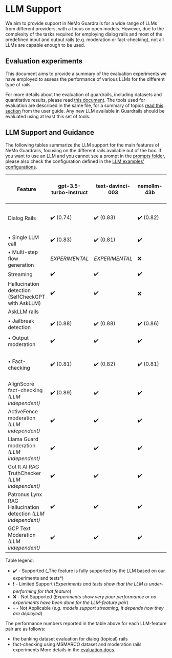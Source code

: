 # LLM Support

We aim to provide support in NeMo Guardrails for a wide range of LLMs from different providers,
with a focus on open models.
However, due to the complexity of the tasks required for employing dialog rails and most of the predefined
input and output rails (e.g. moderation or fact-checking), not all LLMs are capable enough to be used.

## Evaluation experiments

This document aims to provide a summary of the evaluation experiments we have employed to assess
the performance of various LLMs for the different type of rails.

For more details about the evaluation of guardrails, including datasets and quantitative results,
please read [this document](../evaluation/README.md).
The tools used for evaluation are described in the same file, for a summary of topics [read this section](../README.md#evaluation-tools) from the user guide.
Any new LLM available in Guardrails should be evaluated using at least this set of tools.

## LLM Support and Guidance

The following tables summarize the LLM support for the main features of NeMo Guardrails, focusing on the different rails available out of the box.
If you want to use an LLM and you cannot see a prompt in the [prompts folder](https://github.com/NVIDIA/NeMo-Guardrails/tree/develop/nemoguardrails/llm/prompts), please also check the configuration defined in the [LLM examples' configurations](https://github.com/NVIDIA/NeMo-Guardrails/tree/develop/examples/configs/llm/README.md).

| Feature                                                       | gpt-3.5-turbo-instruct    | text-davinci-003          | nemollm-43b               | llama-2-13b-chat          | falcon-7b-instruct        | gpt-3.5-turbo             | gpt-4              | gpt4all-13b-snoozy   | vicuna-7b-v1.3       | mpt-7b-instruct      | dolly-v2-3b          | HF Pipeline model                  |
| ------------------------------------------------------------- | ------------------------- | ------------------------- | ------------------------- | ------------------------- | ------------------------- | ------------------------- | ------------------ | -------------------- | -------------------- | -------------------- | -------------------- | ---------------------------------- |
| Dialog Rails                                                  | :heavy_check_mark: (0.74) | :heavy_check_mark: (0.83) | :heavy_check_mark: (0.82) | :heavy_check_mark: (0.77) | :heavy_check_mark: (0.76) | :exclamation: (0.45)      | :exclamation:      | :exclamation: (0.54) | :exclamation: (0.54) | :exclamation: (0.50) | :exclamation: (0.40) | :exclamation: _(DEPENDS ON MODEL)_ |
| &bull; Single LLM call                                        | :heavy_check_mark: (0.83) | :heavy_check_mark: (0.81) | :heavy_check_mark:        | :x:                       | :x:                       | :x:                       | :x:                | :x:                  | :x:                  | :x:                  | :x:                  | :x:                                |
| &bull; Multi-step flow generation                             | _EXPERIMENTAL_            | _EXPERIMENTAL_            | :x:                       | :x:                       | :x:                       | :x:                       | :x:                | :x:                  | :x:                  | :x:                  | :x:                  | :x:                                |
| Streaming                                                     | :heavy_check_mark:        | :heavy_check_mark:        | :heavy_check_mark:        | -                         | -                         | :heavy_check_mark:        | :heavy_check_mark: | -                    | -                    | -                    | -                    | :heavy_check_mark:                 |
| Hallucination detection (SelfCheckGPT with AskLLM)            | :heavy_check_mark:        | :heavy_check_mark:        | :x:                       | :x:                       | :x:                       | :x:                       | :x:                | :x:                  | :x:                  | :x:                  | :x:                  | :x:                                |
| AskLLM rails                                                  |                           |                           |                           |                           |                           |                           |                    |                      |                      |                      |                      |                                    |
| &bull; Jailbreak detection                                    | :heavy_check_mark: (0.88) | :heavy_check_mark: (0.88) | :heavy_check_mark: (0.86) | :x:                       | :x:                       | :heavy_check_mark: (0.85) | :x:                | :x:                  | :x:                  | :x:                  | :x:                  | :x:                                |
| &bull; Output moderation                                      | :heavy_check_mark:        | :heavy_check_mark:        | :heavy_check_mark:        | :x:                       | :x:                       | :heavy_check_mark: (0.85) | :x:                | :x:                  | :x:                  | :x:                  | :x:                  | :x:                                |
| &bull; Fact-checking                                          | :heavy_check_mark: (0.81) | :heavy_check_mark: (0.82) | :heavy_check_mark: (0.81) | :heavy_check_mark: (0.80) | :x:                       | :heavy_check_mark: (0.83) | :x:                | :x:                  | :x:                  | :x:                  | :x:                  | :exclamation: _(DEPENDS ON MODEL)_ |
| AlignScore fact-checking _(LLM independent)_                  | :heavy_check_mark: (0.89) | :heavy_check_mark:        | :heavy_check_mark:        | :heavy_check_mark:        | :heavy_check_mark:        | :heavy_check_mark:        | :heavy_check_mark: | :heavy_check_mark:   | :heavy_check_mark:   | :heavy_check_mark:   | :heavy_check_mark:   | :heavy_check_mark:                 |
| ActiveFence moderation _(LLM independent)_                    | :heavy_check_mark:        | :heavy_check_mark:        | :heavy_check_mark:        | :heavy_check_mark:        | :heavy_check_mark:        | :heavy_check_mark:        | :heavy_check_mark: | :heavy_check_mark:   | :heavy_check_mark:   | :heavy_check_mark:   | :heavy_check_mark:   | :heavy_check_mark:                 |
| Llama Guard moderation _(LLM independent)_                    | :heavy_check_mark:        | :heavy_check_mark:        | :heavy_check_mark:        | :heavy_check_mark:        | :heavy_check_mark:        | :heavy_check_mark:        | :heavy_check_mark: | :heavy_check_mark:   | :heavy_check_mark:   | :heavy_check_mark:   | :heavy_check_mark:   | :heavy_check_mark:                 |
| Got It AI RAG TruthChecker _(LLM independent)_                | :heavy_check_mark:        | :heavy_check_mark:        | :heavy_check_mark:        | :heavy_check_mark:        | :heavy_check_mark:        | :heavy_check_mark:        | :heavy_check_mark: | :heavy_check_mark:   | :heavy_check_mark:   | :heavy_check_mark:   | :heavy_check_mark:   | :heavy_check_mark:                 |
| Patronus Lynx RAG Hallucination detection _(LLM independent)_ | :heavy_check_mark:        | :heavy_check_mark:        | :heavy_check_mark:        | :heavy_check_mark:        | :heavy_check_mark:        | :heavy_check_mark:        | :heavy_check_mark: | :heavy_check_mark:   | :heavy_check_mark:   | :heavy_check_mark:   | :heavy_check_mark:   | :heavy_check_mark:                 |
| GCP Text Moderation _(LLM independent)_                       | :heavy_check_mark:        | :heavy_check_mark:        | :heavy_check_mark:        | :heavy_check_mark:        | :heavy_check_mark:        | :heavy_check_mark:        | :heavy_check_mark: | :heavy_check_mark:   | :heavy_check_mark:   | :heavy_check_mark:   | :heavy_check_mark:   | :heavy_check_mark:                 |

Table legend:

- :heavy_check_mark: - Supported (\_The feature is fully supported by the LLM based on our experiments and tests*)
- :exclamation: - Limited Support (_Experiments and tests show that the LLM is under-performing for that feature_)
- :x: - Not Supported (_Experiments show very poor performance or no experiments have been done for the LLM-feature pair_)
- \- - Not Applicable (_e.g. models support streaming, it depends how they are deployed_)

The performance numbers reported in the table above for each LLM-feature pair are as follows:

- the banking dataset evaluation for dialog (topical) rails
- fact-checking using MSMARCO dataset and moderation rails experiments
  More details in the [evaluation docs](https://github.com/NVIDIA/NeMo-Guardrails/tree/develop/nemoguardrails/eval/README.md).
